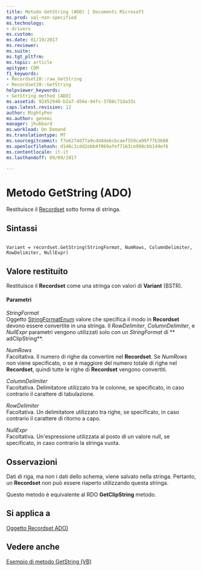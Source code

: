 ```yaml
---
title: Metodo GetString (ADO) | Documenti Microsoft
ms.prod: sql-non-specified
ms.technology:
- drivers
ms.custom: 
ms.date: 01/19/2017
ms.reviewer: 
ms.suite: 
ms.tgt_pltfrm: 
ms.topic: article
apitype: COM
f1_keywords:
- Recordset20::raw_GetString
- Recordset20::GetString
helpviewer_keywords:
- GetString method [ADO]
ms.assetid: 92452940-b2a7-456e-94fc-3780c71da33c
caps.latest.revision: 12
author: MightyPen
ms.author: genemi
manager: jhubbard
ms.workload: On Demand
ms.translationtype: MT
ms.sourcegitcommit: f7e6274d77a9cdd4de6cbcaef559ca99f77b3608
ms.openlocfilehash: d146c1cdd2ebb4f069afef7163ce998cbb149ef6
ms.contentlocale: it-it
ms.lasthandoff: 09/09/2017

---
```

# <a name="getstring-method-ado"></a>Metodo GetString (ADO)
Restituisce il [Recordset](../../../ado/reference/ado-api/recordset-object-ado.md) sotto forma di stringa.  
  
## <a name="syntax"></a>Sintassi  
  
```  
  
Variant = recordset.GetString(StringFormat, NumRows, ColumnDelimiter, RowDelimiter, NullExpr)  
```  
  
## <a name="return-value"></a>Valore restituito  
 Restituisce il **Recordset** come una stringa con valori di **Variant** (BSTR).  
  
#### <a name="parameters"></a>Parametri  
 *StringFormat*  
 Oggetto [StringFormatEnum](../../../ado/reference/ado-api/stringformatenum.md) valore che specifica il modo in **Recordset** devono essere convertite in una stringa. Il *RowDelimiter*, *ColumnDelimiter*, e *NullExpr* parametri vengono utilizzati solo con un *StringFormat* di ** adClipString**.  
  
 *NumRows*  
 Facoltativa. Il numero di righe da convertire nel **Recordset**. Se *NumRows* non viene specificato, o se è maggiore del numero totale di righe nel **Recordset**, quindi tutte le righe di **Recordset** vengono convertiti.  
  
 *ColumnDelimiter*  
 Facoltativa. Delimitatore utilizzato tra le colonne, se specificato, in caso contrario il carattere di tabulazione.  
  
 *RowDelimiter*  
 Facoltativa. Un delimitatore utilizzato tra righe, se specificato, in caso contrario il carattere di ritorno a capo.  
  
 *NullExpr*  
 Facoltativa. Un'espressione utilizzata al posto di un valore null, se specificato, in caso contrario la stringa vuota.  
  
## <a name="remarks"></a>Osservazioni  
 Dati di riga, ma non i dati dello schema, viene salvato nella stringa. Pertanto, un **Recordset** non può essere riaperto utilizzando questa stringa.  
  
 Questo metodo è equivalente al RDO **GetClipString** metodo.  
  
## <a name="applies-to"></a>Si applica a  
 [Oggetto Recordset ADO)](../../../ado/reference/ado-api/recordset-object-ado.md)  
  
## <a name="see-also"></a>Vedere anche  
 [Esempio di metodo GetString (VB)](../../../ado/reference/ado-api/getstring-method-example-vb.md)

